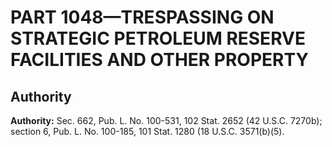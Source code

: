 # PART 1048—TRESPASSING ON STRATEGIC PETROLEUM RESERVE FACILITIES AND OTHER PROPERTY


## Authority

**Authority:** Sec. 662, Pub. L. No. 100-531, 102 Stat. 2652 (42 U.S.C. 7270b); section 6, Pub. L. No. 100-185, 101 Stat. 1280 (18 U.S.C. 3571(b)(5).


